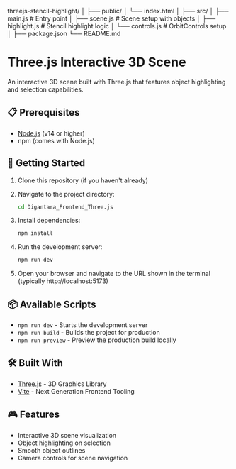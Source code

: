 threejs-stencil-highlight/
│
├── public/
│   └── index.html
│
├── src/
│   ├── main.js         # Entry point
│   ├── scene.js        # Scene setup with objects
│   ├── highlight.js    # Stencil highlight logic
│   └── controls.js     # OrbitControls setup
│
├── package.json
└── README.md


# Three.js Interactive 3D Scene

An interactive 3D scene built with Three.js that features object highlighting and selection capabilities.

## 📋 Prerequisites

- [Node.js](https://nodejs.org/) (v14 or higher)
- npm (comes with Node.js)

## 🚀 Getting Started

1. Clone this repository (if you haven't already)
2. Navigate to the project directory:
   ```bash
   cd Digantara_Frontend_Three.js
   ```

3. Install dependencies:
   ```bash
   npm install
   ```

4. Run the development server:
   ```bash
   npm run dev
   ```

5. Open your browser and navigate to the URL shown in the terminal (typically http://localhost:5173)

## 📦 Available Scripts

- `npm run dev` - Starts the development server
- `npm run build` - Builds the project for production
- `npm run preview` - Preview the production build locally

## 🛠️ Built With

- [Three.js](https://threejs.org/) - 3D Graphics Library
- [Vite](https://vitejs.dev/) - Next Generation Frontend Tooling

## 🎮 Features

- Interactive 3D scene visualization
- Object highlighting on selection
- Smooth object outlines
- Camera controls for scene navigation

